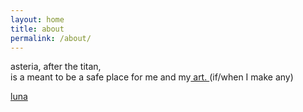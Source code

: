```yaml
---
layout: home
title: about
permalink: /about/
---
```


asteria, after the titan,    
is a meant to be
a safe place for me and my[ art. ](/art/)(if/when I make any)

<!---
asteria, after the titan,    
is a meant to be
a safe place for me and my[ art. ](/art/)(if/when I make any)
--->

[ luna ](/luna/)